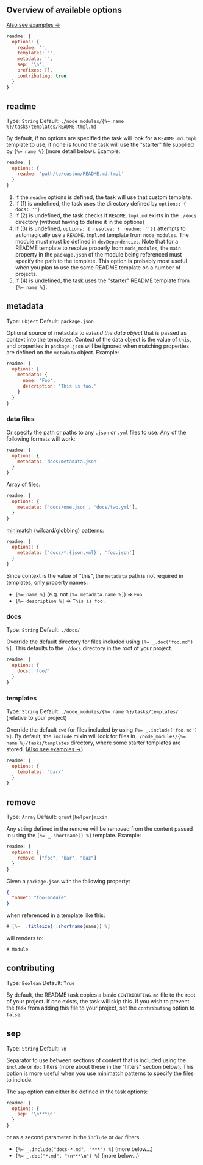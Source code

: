 ## Overview of available options

[Also see examples →](./DOCS.md#examples)
```js
readme: {
  options: {
    readme: '',
    templates: '',
    metadata: '',
    sep: '\n',
    prefixes: [],
    contributing: true
  }
}
```

## readme
Type: `String`
Default: `./node_modules/{%= name %}/tasks/templates/README.tmpl.md`

By default, if no options are specified the task will look for a `README.md.tmpl` template to use, if none is found the task will use the "starter" file supplied by `{%= name %}` (more detail below). Example:

```js
readme: {
  options: {
    readme: 'path/to/custom/README.md.tmpl'
  }
}
```

1. If the `readme` options is defined, the task will use that custom template.
1. If (1) is undefined, the task uses the directory defined by `options: { docs: ''}`
1. If (2) is undefined, the task checks if `README.tmpl.md` exists in the `./docs` directory (without having to define it in the options)
1. if (3) is undefined, `options: { resolve: { readme: ''}}` attempts to automagically use a `README.tmpl.md` template from `node_modules`. The module must must be defined in `devDependencies`. Note that for a README template to resolve properly from `node_modules`, the `main` property in the `package.json` of the module being referenced must specify the path to the template. This option is probably most useful when you plan to use the same README template on a number of projects.
1. If (4) is undefined, the task uses the "starter" README template from `{%= name %}`.


## metadata
Type: `Object`
Default: `package.json`

Optional source of metadata to _extend the data object_ that is passed as context into the templates. Context of the data object is the value of `this`, and properties in `package.json` will be ignored when matching properties are defined on the `metadata` object. Example:

```js
readme: {
  options: {
    metadata: {
      name: 'Foo',
      description: 'This is foo.'
    }
  }
}
```

### data files

Or specify the path or paths to any `.json` or `.yml` files to use. Any of the following formats will work:

```js
readme: {
  options: {
    metadata: 'docs/metadata.json'
  }
}
```

Array of files:

```js
readme: {
  options: {
    metadata: ['docs/one.json', 'docs/two.yml'],
  }
}
```

[minimatch][] (wilcard/globbing) patterns:

```js
readme: {
  options: {
    metadata: ['docs/*.{json,yml}', 'foo.json']
  }
}
```


Since context is the value of "this", the `metadata` path is not required in templates, only property names:

* `[%= name %]` (e.g. not `[%= metadata.name %]`) => `Foo`
* `[%= description %]` => `This is foo.`



### docs
Type: `String`
Default: `./docs/`

Override the default directory for files included using `[%= _.doc('foo.md') %]`. This defaults to the `./docs` directory in the root of your project.

```js
readme: {
  options: {
    docs: 'foo/'
  }
}
```


### templates
Type: `String`
Default: `./node_modules/{%= name %}/tasks/templates/` (relative to your project)

Override the default `cwd` for files included by using `[%= _.include('foo.md') %]`. By default, the `include` mixin will look for files in `./node_modules/{%= name %}/tasks/templates` directory, where some starter templates are stored. ([Also see examples →](./DOCS.md#examples))

```js
readme: {
  options: {
    templates: 'bar/'
  }
}
```


## remove
Type: `Array`
Default: `grunt|helper|mixin`

Any string defined in the remove will be removed from the content passed in using the `[%= _.shortname() %]` template. Example:

```js
readme: {
  options: {
    remove: ["foo", "bar", "baz"]
  }
}
```

Given a `package.json` with the following property:

```json
{
  "name": "foo-module"
}
```

when referenced in a template like this:

```js
# [%= _.titleize(_.shortname(name)) %]
```

will renders to:

```
# Module
```

## contributing
Type: `Boolean`
Default: `True`

By default, the README task copies a basic `CONTRIBUTING.md` file to the root of your project. If one exists, the task will skip this. If you wish to prevent the task from adding this file to your project, set the `contributing` option to `false`.


## sep
Type: `String`
Default: `\n`

Separator to use between sections of content that is included using the `include` or `doc` filters (more about these in the "filters" section below). This option is more useful when you use [minimatch][] patterns to specify the files to include.

The `sep` option can either be defined in the task options:

```js
readme: {
  options: {
    sep: '\n***\n'
  }
}
```

or as a second parameter in the `include` or `doc` filters.

* `[%= _.include("docs-*.md", "***") %]` (more below...)
* `[%= _.doc("*.md", "\n***\n") %]` (more below...)

[minimatch]: https://github.com/isaacs/minimatch
